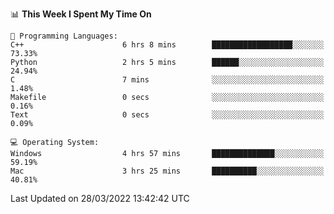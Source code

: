
<!--START_SECTION:waka-->
📊 **This Week I Spent My Time On** 

```text
💬 Programming Languages: 
C++                      6 hrs 8 mins        ██████████████████░░░░░░░   73.33% 
Python                   2 hrs 5 mins        ██████░░░░░░░░░░░░░░░░░░░   24.94% 
C                        7 mins              ░░░░░░░░░░░░░░░░░░░░░░░░░   1.48% 
Makefile                 0 secs              ░░░░░░░░░░░░░░░░░░░░░░░░░   0.16% 
Text                     0 secs              ░░░░░░░░░░░░░░░░░░░░░░░░░   0.09%

💻 Operating System: 
Windows                  4 hrs 57 mins       ██████████████░░░░░░░░░░░   59.19% 
Mac                      3 hrs 25 mins       ██████████░░░░░░░░░░░░░░░   40.81%

```


 Last Updated on 28/03/2022 13:42:42 UTC
<!--END_SECTION:waka-->
